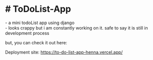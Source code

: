 <h1> # ToDoList-App </h1>
  - a mini todoList app using django<br>
  - looks crappy but i am constantly working on it. safe to say it is still in development process<br>
  
but, you can check it out here: 

Deployment site: https://to-do-list-app-henna.vercel.app/

